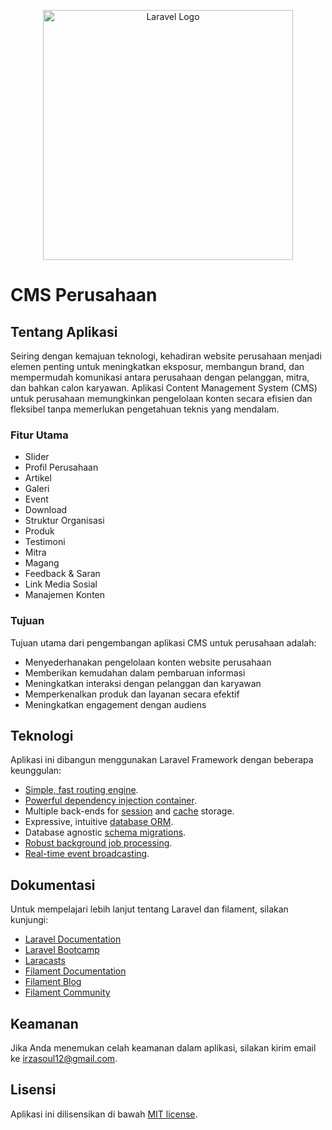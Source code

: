 <p align="center"><a href="https://laravel.com" target="_blank"><img src="https://raw.githubusercontent.com/laravel/art/master/logo-lockup/5%20SVG/2%20CMYK/1%20Full%20Color/laravel-logolockup-cmyk-red.svg" width="400" alt="Laravel Logo"></a></p>

# CMS Perusahaan

## Tentang Aplikasi

Seiring dengan kemajuan teknologi, kehadiran website perusahaan menjadi elemen penting untuk meningkatkan eksposur, membangun brand, dan mempermudah komunikasi antara perusahaan dengan pelanggan, mitra, dan bahkan calon karyawan. Aplikasi Content Management System (CMS) untuk perusahaan memungkinkan pengelolaan konten secara efisien dan fleksibel tanpa memerlukan pengetahuan teknis yang mendalam.

### Fitur Utama

-   Slider
-   Profil Perusahaan
-   Artikel
-   Galeri
-   Event
-   Download
-   Struktur Organisasi
-   Produk
-   Testimoni
-   Mitra
-   Magang
-   Feedback & Saran
-   Link Media Sosial
-   Manajemen Konten

### Tujuan

Tujuan utama dari pengembangan aplikasi CMS untuk perusahaan adalah:

-   Menyederhanakan pengelolaan konten website perusahaan
-   Memberikan kemudahan dalam pembaruan informasi
-   Meningkatkan interaksi dengan pelanggan dan karyawan
-   Memperkenalkan produk dan layanan secara efektif
-   Meningkatkan engagement dengan audiens

## Teknologi

Aplikasi ini dibangun menggunakan Laravel Framework dengan beberapa keunggulan:

-   [Simple, fast routing engine](https://laravel.com/docs/routing).
-   [Powerful dependency injection container](https://laravel.com/docs/container).
-   Multiple back-ends for [session](https://laravel.com/docs/session) and [cache](https://laravel.com/docs/cache) storage.
-   Expressive, intuitive [database ORM](https://laravel.com/docs/eloquent).
-   Database agnostic [schema migrations](https://laravel.com/docs/migrations).
-   [Robust background job processing](https://laravel.com/docs/queues).
-   [Real-time event broadcasting](https://laravel.com/docs/broadcasting).

## Dokumentasi

Untuk mempelajari lebih lanjut tentang Laravel dan filament, silakan kunjungi:

-   [Laravel Documentation](https://laravel.com/docs)
-   [Laravel Bootcamp](https://bootcamp.laravel.com)
-   [Laracasts](https://laracasts.com)
-   [Filament Documentation](https://filamentphp.com/docs)
-   [Filament Blog](https://filamentphp.com/blog)
-   [Filament Community](https://github.com/filamentphp/filament/discussions)

## Keamanan

Jika Anda menemukan celah keamanan dalam aplikasi, silakan kirim email ke [irzasoul12@gmail.com](mailto:alf.muhammad.ilyas@gmail.com).

## Lisensi

Aplikasi ini dilisensikan di bawah [MIT license](https://opensource.org/licenses/MIT).
